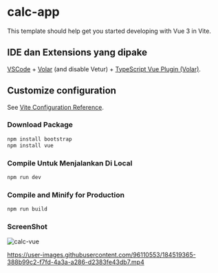 # calc-app

This template should help get you started developing with Vue 3 in Vite.

## IDE  dan Extensions yang dipake 

[VSCode](https://code.visualstudio.com/) + [Volar](https://marketplace.visualstudio.com/items?itemName=Vue.volar) (and disable Vetur) + [TypeScript Vue Plugin (Volar)](https://marketplace.visualstudio.com/items?itemName=Vue.vscode-typescript-vue-plugin).

## Customize configuration

See [Vite Configuration Reference](https://vitejs.dev/config/).

### Download Package 

```sh
npm install bootstrap
npm install vue
```

### Compile Untuk Menjalankan Di Local

```sh
npm run dev
```

### Compile and Minify for Production

```sh
npm run build
```



### ScreenShot

![calc-vue](https://user-images.githubusercontent.com/96110553/184517022-aff23099-c94d-41b7-9140-1c425372b717.jpg)

https://user-images.githubusercontent.com/96110553/184519365-388b99c2-f7fd-4a3a-a286-d2383fe43db7.mp4

